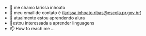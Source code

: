 - 👋 me chamo larissa inhoato
- 👀 meu email de contato é (larissa.inhoato.ribas@escola.pr.gov.br)
- 🌱 atualmente estou aprendendo alura
- 💞️estou interessada a aprender linguagens 
- 📫 How to reach me ...

<!---
larissinha1212/larissinha1212 is a ✨ special ✨ repository because its `README.md` (this file) appears on your GitHub profile.
You can click the Preview link to take a look at your changes.
--->
